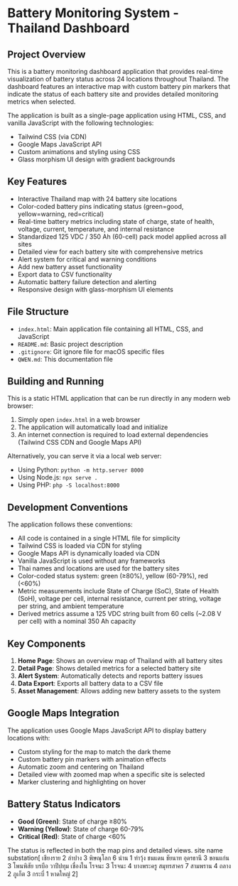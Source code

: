 # Battery Monitoring System - Thailand Dashboard

## Project Overview

This is a battery monitoring dashboard application that provides real-time visualization of battery status across 24 locations throughout Thailand. The dashboard features an interactive map with custom battery pin markers that indicate the status of each battery site and provides detailed monitoring metrics when selected.

The application is built as a single-page application using HTML, CSS, and vanilla JavaScript with the following technologies:

- Tailwind CSS (via CDN)
- Google Maps JavaScript API
- Custom animations and styling using CSS
- Glass morphism UI design with gradient backgrounds

## Key Features

- Interactive Thailand map with 24 battery site locations
- Color-coded battery pins indicating status (green=good, yellow=warning, red=critical)
- Real-time battery metrics including state of charge, state of health, voltage, current, temperature, and internal resistance
- Standardized 125 VDC / 350 Ah (60-cell) pack model applied across all sites
- Detailed view for each battery site with comprehensive metrics
- Alert system for critical and warning conditions
- Add new battery asset functionality
- Export data to CSV functionality
- Automatic battery failure detection and alerting
- Responsive design with glass-morphism UI elements

## File Structure

- `index.html`: Main application file containing all HTML, CSS, and JavaScript
- `README.md`: Basic project description
- `.gitignore`: Git ignore file for macOS specific files
- `QWEN.md`: This documentation file

## Building and Running

This is a static HTML application that can be run directly in any modern web browser:

1. Simply open `index.html` in a web browser
2. The application will automatically load and initialize
3. An internet connection is required to load external dependencies (Tailwind CSS CDN and Google Maps API)

Alternatively, you can serve it via a local web server:

- Using Python: `python -m http.server 8000`
- Using Node.js: `npx serve .`
- Using PHP: `php -S localhost:8000`

## Development Conventions

The application follows these conventions:

- All code is contained in a single HTML file for simplicity
- Tailwind CSS is loaded via CDN for styling
- Google Maps API is dynamically loaded via CDN
- Vanilla JavaScript is used without any frameworks
- Thai names and locations are used for the battery sites
- Color-coded status system: green (≥80%), yellow (60-79%), red (<60%)
- Metric measurements include State of Charge (SoC), State of Health (SoH), voltage per cell, internal resistance, current per string, voltage per string, and ambient temperature
- Derived metrics assume a 125 VDC string built from 60 cells (~2.08 V per cell) with a nominal 350 Ah capacity

## Key Components

1. **Home Page**: Shows an overview map of Thailand with all battery sites
2. **Detail Page**: Shows detailed metrics for a selected battery site
3. **Alert System**: Automatically detects and reports battery issues
4. **Data Export**: Exports all battery data to a CSV file
5. **Asset Management**: Allows adding new battery assets to the system

## Google Maps Integration

The application uses Google Maps JavaScript API to display battery locations with:

- Custom styling for the map to match the dark theme
- Custom battery pin markers with animation effects
- Automatic zoom and centering on Thailand
- Detailed view with zoomed map when a specific site is selected
- Marker clustering and highlighting on hover

## Battery Status Indicators

- **Good (Green)**: State of charge ≥80%
- **Warning (Yellow)**: State of charge 60-79%
- **Critical (Red)**: State of charge <60%

The status is reflected in both the map pins and detailed views.
 site name substation[
 เชียงราย 2
 ลำปาง 3
 พิษณุโลก 6
 น่าน 1
 ท่าวุ้ง
 ชนแดน
 ชัยนาท
 อุดรธานี 3
 ขอนแก่น 3
 โพนพิสัย
 บรบือ
 วาปีปทุม
 เขื่องใน
 โรจนะ 3
 โรจนะ 4
 บางพระครู
 สมุทรสาคร 7
 สามพราน 4
 ถลาง 2
 ภูเก็ต 3
 กระบี่ 1
 หาดใหญ่ 2]
